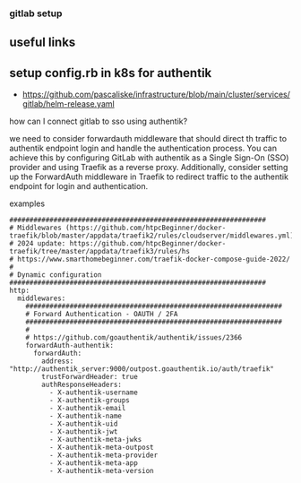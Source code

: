 ### gitlab setup


## useful links

## setup config.rb in k8s for authentik
- https://github.com/pascaliske/infrastructure/blob/main/cluster/services/gitlab/helm-release.yaml

how can I connect gitlab to sso using authentik?

we need to consider forwardauth middleware that should direct th traffic to authentik endpoint login and handle the authentication process. You can achieve this by configuring GitLab with authentik as a Single Sign-On (SSO) provider and using Traefik as a reverse proxy. Additionally, consider setting up the ForwardAuth middleware in Traefik to redirect traffic to the authentik endpoint for login and authentication.

examples
```
################################################################
# Middlewares (https://github.com/htpcBeginner/docker-traefik/blob/master/appdata/traefik2/rules/cloudserver/middlewares.yml)
# 2024 update: https://github.com/htpcBeginner/docker-traefik/tree/master/appdata/traefik3/rules/hs
# https://www.smarthomebeginner.com/traefik-docker-compose-guide-2022/
#
# Dynamic configuration
################################################################
http:
  middlewares:
    ################################################################
    # Forward Authentication - OAUTH / 2FA
    ################################################################
    #
    # https://github.com/goauthentik/authentik/issues/2366
    forwardAuth-authentik:
      forwardAuth:
        address: "http://authentik_server:9000/outpost.goauthentik.io/auth/traefik"
        trustForwardHeader: true
        authResponseHeaders:
          - X-authentik-username
          - X-authentik-groups
          - X-authentik-email
          - X-authentik-name
          - X-authentik-uid
          - X-authentik-jwt
          - X-authentik-meta-jwks
          - X-authentik-meta-outpost
          - X-authentik-meta-provider
          - X-authentik-meta-app
          - X-authentik-meta-version

```

